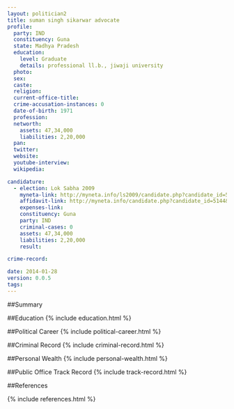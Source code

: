 ```yaml
---
layout: politician2
title: suman singh sikarwar advocate
profile: 
  party: IND
  constituency: Guna
  state: Madhya Pradesh
  education: 
    level: Graduate
    details: professional ll.b., jiwaji university
  photo: 
  sex: 
  caste: 
  religion: 
  current-office-title: 
  crime-accusation-instances: 0
  date-of-birth: 1971
  profession: 
  networth: 
    assets: 47,34,000
    liabilities: 2,20,000
  pan: 
  twitter: 
  website: 
  youtube-interview: 
  wikipedia: 

candidature: 
  - election: Lok Sabha 2009
    myneta-link: http://myneta.info/ls2009/candidate.php?candidate_id=5144
    affidavit-link: http://myneta.info/candidate.php?candidate_id=5144&scan=original
    expenses-link: 
    constituency: Guna 
    party: IND
    criminal-cases: 0
    assets: 47,34,000
    liabilities: 2,20,000
    result:  

crime-record: 

date: 2014-01-28
version: 0.0.5
tags: 
---
```

##Summary


##Education
{% include education.html %}


##Political Career
{% include political-career.html %}


##Criminal Record
{% include criminal-record.html %}


##Personal Wealth
{% include personal-wealth.html %}


##Public Office Track Record
{% include track-record.html %}


##References


{% include references.html %}
